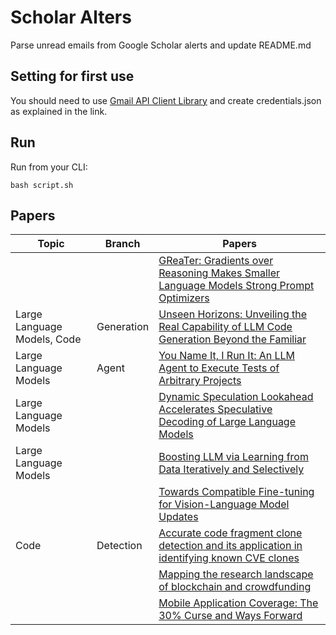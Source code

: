 # Scholar Alters
Parse unread emails from Google Scholar alerts and update README.md

## Setting for first use
You should need to use [Gmail API Client Library](https://developers.google.com/gmail/api/quickstart/python) and create
credentials.json as explained in the link.

## Run
Run from your CLI:
```
bash script.sh
```
## Papers

| Topic | Branch | Papers |
| --- | --- | --- |
|  |  | [GReaTer: Gradients over Reasoning Makes Smaller Language Models Strong Prompt Optimizers](https://scholar.google.com/scholar_url?url=https://arxiv.org/pdf/2412.09722&hl=en&sa=X&d=15326201344067966005&ei=kAt-Z_vJLcqP6rQP6LbOiQ4&scisig=AFWwaeaVXW7zzm_Wseftz-3neHPM&oi=scholaralrt&hist=apJ4fD8AAAAJ:3096313017463695374:AFWwaeb8R4GEV1B4xk_Cz2b6H7gj&html=&pos=0&folt=rel) |
| Large Language Models, Code | Generation | [Unseen Horizons: Unveiling the Real Capability of LLM Code Generation Beyond the Familiar](https://scholar.google.com/scholar_url?url=https://arxiv.org/pdf/2412.08109&hl=en&sa=X&d=11512846193782343868&ei=kAt-Z_vJLcqP6rQP6LbOiQ4&scisig=AFWwaeYPeMKWnyBvYkc2Hd5-_age&oi=scholaralrt&hist=apJ4fD8AAAAJ:3096313017463695374:AFWwaeb8R4GEV1B4xk_Cz2b6H7gj&html=&pos=1&folt=rel) |
| Large Language Models | Agent | [You Name It, I Run It: An LLM Agent to Execute Tests of Arbitrary Projects](https://scholar.google.com/scholar_url?url=https://arxiv.org/pdf/2412.10133&hl=en&sa=X&d=1170707574665547589&ei=kAt-Z_vJLcqP6rQP6LbOiQ4&scisig=AFWwaeaTW2TvcJxE_ZwfGIVJZ-1u&oi=scholaralrt&hist=apJ4fD8AAAAJ:3096313017463695374:AFWwaeb8R4GEV1B4xk_Cz2b6H7gj&html=&pos=2&folt=rel) |
| Large Language Models |  | [Dynamic Speculation Lookahead Accelerates Speculative Decoding of Large Language Models](https://scholar.google.com/scholar_url?url=https://neurips2024-enlsp.github.io/papers/paper_19.pdf&hl=en&sa=X&d=2660990682246002780&ei=kAt-Z_vJLcqP6rQP6LbOiQ4&scisig=AFWwaeYw8rYi_py046Hdo3OxEJmH&oi=scholaralrt&hist=apJ4fD8AAAAJ:3096313017463695374:AFWwaeb8R4GEV1B4xk_Cz2b6H7gj&html=&pos=3&folt=rel) |
| Large Language Models |  | [Boosting LLM via Learning from Data Iteratively and Selectively](https://scholar.google.com/scholar_url?url=https://arxiv.org/pdf/2412.17365%3F&hl=en&sa=X&d=6272135636000212946&ei=kAt-Z_vJLcqP6rQP6LbOiQ4&scisig=AFWwaeZPS0aauK4s03IKjhVNWmhB&oi=scholaralrt&hist=apJ4fD8AAAAJ:3096313017463695374:AFWwaeb8R4GEV1B4xk_Cz2b6H7gj&html=&pos=4&folt=rel) |
|  |  | [Towards Compatible Fine-tuning for Vision-Language Model Updates](https://scholar.google.com/scholar_url?url=https://arxiv.org/pdf/2412.20895&hl=en&sa=X&d=13847529321488146743&ei=kAt-Z_vJLcqP6rQP6LbOiQ4&scisig=AFWwaeYuaFDTfkE1KWofiLp8Unm-&oi=scholaralrt&hist=apJ4fD8AAAAJ:3096313017463695374:AFWwaeb8R4GEV1B4xk_Cz2b6H7gj&html=&pos=5&folt=rel) |
| Code | Detection | [Accurate code fragment clone detection and its application in identifying known CVE clones](https://scholar.google.com/scholar_url?url=https://link.springer.com/article/10.1007/s10207-024-00968-z&hl=vi&sa=X&d=11694852568124191405&ei=kAt-Z9KJMriC6rQP-7vSmAc&scisig=AFWwaebNrkpPXPMXou0cWY7kTj18&oi=scholaralrt&hist=apJ4fD8AAAAJ:13534924455939102554:AFWwaeZN-y-gtbFtywJ0Xio3nYxl&html=&pos=0&folt=cit) |
|  |  | [Mapping the research landscape of blockchain and crowdfunding](https://scholar.google.com/scholar_url?url=https://link.springer.com/article/10.1186/s40854-024-00705-4&hl=en&sa=X&d=12161270557976188193&ei=kAt-Z_LYMPaT6rQP5NKD8A8&scisig=AFWwaeZgNyo0xkhBP81Vclws8GfH&oi=scholaralrt&hist=apJ4fD8AAAAJ:10695555881282652625:AFWwaeakbu5Ta3HmdjfVean1AXL4&html=&pos=0&folt=cit) |
|  |  | [Mobile Application Coverage: The 30% Curse and Ways Forward](https://scholar.google.com/scholar_url?url=https://people.ece.ubc.ca/~mjulia/publications/Mobile_Application_Coverage_ICSE2025.pdf&hl=en&sa=X&d=2849980380233515707&ei=kAt-Z8SqL8Wl6rQPw921sAQ&scisig=AFWwaea20kgbHpo8i7yoYxIxmqhV&oi=scholaralrt&hist=apJ4fD8AAAAJ:5778505219825515303:AFWwaeaDDOggOneW-z6K3HLjAzuP&html=&pos=0&folt=cit) |
